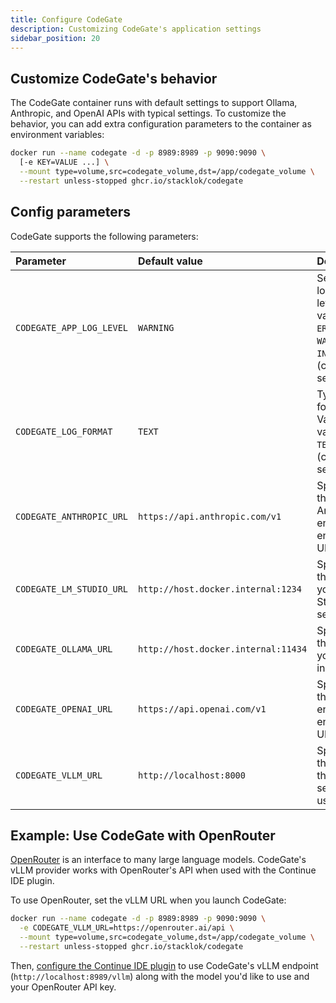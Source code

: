 ```yaml
---
title: Configure CodeGate
description: Customizing CodeGate's application settings
sidebar_position: 20
---
```


## Customize CodeGate's behavior

The CodeGate container runs with default settings to support Ollama, Anthropic,
and OpenAI APIs with typical settings. To customize the behavior, you can add
extra configuration parameters to the container as environment variables:

```bash {2}
docker run --name codegate -d -p 8989:8989 -p 9090:9090 \
  [-e KEY=VALUE ...] \
  --mount type=volume,src=codegate_volume,dst=/app/codegate_volume \
  --restart unless-stopped ghcr.io/stacklok/codegate
```

## Config parameters

CodeGate supports the following parameters:

| Parameter                | Default value                       | Description                                                                                |
| :----------------------- | :---------------------------------- | :----------------------------------------------------------------------------------------- |
| `CODEGATE_APP_LOG_LEVEL` | `WARNING`                           | Sets the logging level. Valid values: `ERROR`, `WARNING`, `INFO`, `DEBUG` (case sensitive) |
| `CODEGATE_LOG_FORMAT`    | `TEXT`                              | Type of log formatting. Valid values: `TEXT`, `JSON` (case sensitive)                      |
| `CODEGATE_ANTHROPIC_URL` | `https://api.anthropic.com/v1`      | Specifies the Anthropic engine API endpoint URL.                                           |
| `CODEGATE_LM_STUDIO_URL` | `http://host.docker.internal:1234`  | Specifies the URL of your LM Studio server.                                                |
| `CODEGATE_OLLAMA_URL`    | `http://host.docker.internal:11434` | Specifies the URL of your Ollama instance.                                                 |
| `CODEGATE_OPENAI_URL`    | `https://api.openai.com/v1`         | Specifies the OpenAI engine API endpoint URL.                                              |
| `CODEGATE_VLLM_URL`      | `http://localhost:8000`             | Specifies the URL of the vLLM server to use.                                               |

## Example: Use CodeGate with OpenRouter

[OpenRouter](https://openrouter.ai/) is an interface to many large language
models. CodeGate's vLLM provider works with OpenRouter's API when used with the
Continue IDE plugin.

To use OpenRouter, set the vLLM URL when you launch CodeGate:

```bash {2}
docker run --name codegate -d -p 8989:8989 -p 9090:9090 \
  -e CODEGATE_VLLM_URL=https://openrouter.ai/api \
  --mount type=volume,src=codegate_volume,dst=/app/codegate_volume \
  --restart unless-stopped ghcr.io/stacklok/codegate
```

Then,
[configure the Continue IDE plugin](../integrations/continue.mdx?provider=vllm)
to use CodeGate's vLLM endpoint (`http://localhost:8989/vllm`) along with the
model you'd like to use and your OpenRouter API key.
